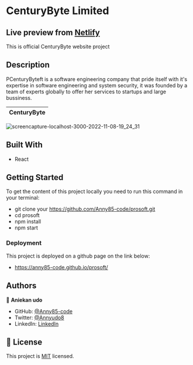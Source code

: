 # CenturyByte Limited

## Live preview from [Netlify](https://space-travellers-farid-anny.netlify.app/)


This is official CenturyByte website project

## Description

PCenturyByteft is a software engineering company that pride itself with it's expertise in software engineering and system security, it was founded by a team of experts globally to offer her services to startups and large bussiness.

CenturyByte |
 | :---: 
![screencapture-localhost-3000-2022-11-08-19_24_31](https://user-images.githubusercontent.com/87186552/200645718-8aa6ecbf-f1ef-4571-8d62-8f1731f100d7.png)


## Built With

- React

## Getting Started

To get the content of this project locally you need to run this command in your terminal:

- git clone your https://github.com/Anny85-code/prosoft.git
- cd prosoft
- npm install
- npm start

### Deployment

This project is deployed on a github page on the link below:

- https://anny85-code.github.io/prosoft/

## Authors

👤 **Aniekan udo**

- GitHub: [@Anny85-code](https://github.com/Anny85-code)
- Twitter: [@Annyudo8](https://twitter.com/Anny_udo8)
- LinkedIn: [LinkedIn](https://www.linkedin.com/in/aniekan-udo-665b65213/)

## 📝 License

This project is [MIT](./MIT.md) licensed.
